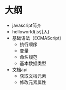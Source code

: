# 大纲
- javascript简介
- helloworld(js引入)
- 基础语法（ECMAScript）
    - 执行顺序
    - 变量
    - 命名规范
    - 基本数据类型
- 文档api
    - 获取文档元素
    - 修改元素属性